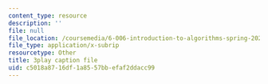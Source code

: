 ```yaml
---
content_type: resource
description: ''
file: null
file_location: /coursemedia/6-006-introduction-to-algorithms-spring-2020/c5018a8716df1a8557bbefaf2ddacc99_5cF5Bgv59Sc.srt
file_type: application/x-subrip
resourcetype: Other
title: 3play caption file
uid: c5018a87-16df-1a85-57bb-efaf2ddacc99
---
```

